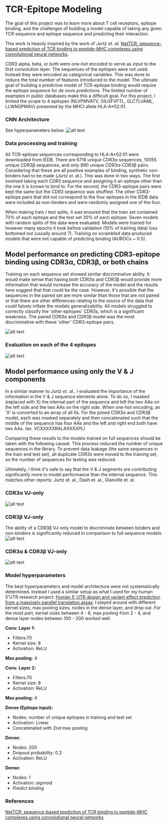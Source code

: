 # TCR-Epitope Modeling

The goal of this project was to learn more about T cell receptors, epitope binding, and the challenges of building a model capable of taking any given TCR sequence and epitope sequence and predicting their interaction.

This work is heavily inspired by the work of *Jurtz et. al.* [NetTCR: sequence-based prediction of TCR binding to peptide-MHC complexes using convolutional neural networks](https://www.biorxiv.org/content/10.1101/433706v1).

CDR3 alpha, beta, or both were one-hot encoded to serve as input to the first convolution layer. The sequences of the epitopes were not used. Instead they were encoded as categorical variables. This was done to reduce the total number of features introduced to the model. The ultimate goal of building a predictive model of TCR-epitope binding would require the epitope sequence for *de novo* predictions. The limited number of examples in public databases make this a difficult goal. For this project, I limited the scope to 4 epitopes (NLVPMVATV, GILGFVFTL, GLCTLVAML, LLWNGPMAV) presented by the MHCI allele HLA-A\*02:01.

### CNN Architecture
See hyperparameters below.
![alt text](https://github.com/pjsample/TCR-Epitope_Modeling/blob/master/images/model_architecture.png "CNN architecture")

### Data processing and training
All TCR-epitope sequences corresponding to HLA-A\*02:01 were downloaded from IEDB. There are 6718 unique CDR3α sequences, 10055 unique CDR3β sequences, and only 890 unique CDR3α-CDR3β pairs. Considering that these are all positive examples of binding, synthetic non-binders had to be made (*Jurtz el. al.*). This was done in two ways. The first involved taking each CDR3 sequence and assigning it an epitope other than the one it is known to bind to. For the second, the CDR3-epitope pairs were kept the same but the CDR3 sequence was shuffled. The other CDR3-epitope pairs that did not correspond to the four epitopes in the IEDB data were included as non-binders and were randomly assigned one of the four.

When making train / test splits, it was ensured that the train set contained 70% of each epitope and the test set 30% of each epitope. Seven models with random splits of the data were evaluated. Models were trained for however many epochs it took before validation (10% of training data) loss bottomed out (usually around 7). Training on scrambled data produced models that were not capable of predicting binding (AUROCs ~ 0.5).

## Model performance on predicting CDR3-epitope binding using CDR3α, CDR3β, or both chains
Training on each sequence set showed similar discriminative ability. It would make sense that having both CDR3α and CDR3β would provide more information that would increase the accuracy of the model and the results here suggest that that could be the case. However, it's possible that the sequences in the paired set are more similar than those that are not paired or that there are other differences relating to the source of the data that could falsely inflate the models generalizability. All models struggled to correctly classify the 'other epitopes' CDR3s, which is a significant weakness. The paired CDR3α and CDR3β model was the most discriminative with these 'other'  CDR3-epitope pairs.

![alt text](https://github.com/pjsample/TCR-Epitope_Modeling/blob/master/images/full_a_b_or_both_model_performance.png "Complete alpha, beta, or both models")

### Evaluation on each of the 4 epitopes
![alt text](https://github.com/pjsample/TCR-Epitope_Modeling/blob/master/images/full_a_b_or_both_f1_prec_rec_acc.png "Complete alpha, beta, or both models")


## Model performance using only the V & J components
In a similar manner to *Jurtz et. al.*, I evaluated the importance of the information in the V & J sequence elements alone. To do so, I masked (replaced with X) the internal part of the sequence and left the two AAs on the left side and the two AAs on the right side. When one-hot encoding, an 'X' is converted to an array of all 0s. For the joined CDR3α and CDR3β model, each was masked separately and then concatenated such that the middle of the sequence has four AAs and the left and right end both have two AAs. (ex. VCXXXXXRALAXXXXPL)

Comparing these results to the models trained on full sequences should be taken with the following caveat. This process reduced the number of unique sequences in the library. To prevent data leakage (the same sequences in the train and test set), all duplicate CDR3s were moved to the training set, so the number of sequences for testing was reduced.

Ultimately, I think it's safe to say that the V & J segments are contributing significantly more to model performance than the internal sequence. This matches other reports: Jurtz et. al., Dash et. al., Glanville et. al.

### CDR3α VJ-only
![alt text](https://github.com/pjsample/TCR-Epitope_Modeling/blob/master/images/alpha_vj_only.png "VJ-only alpha model")

### CDR3β VJ-only
The ability of a CDR3β VJ-only model to discriminate between binders and non-binders is significantly reduced in comparison to full sequence models.
![alt text](https://github.com/pjsample/TCR-Epitope_Modeling/blob/master/images/beta_vj_only.png "VJ-only beta model")

### CDR3α & CDR3β VJ-only
![alt text](https://github.com/pjsample/TCR-Epitope_Modeling/blob/master/images/full_chain_vj_only.png "VJ-only alpha & beta model")


### Model hyperparameters
The best hyperparameters and model architecture were not systematically determined. Instead I used a similar setup as what I used for my human 5'UTR research project: [Human 5′ UTR design and variant effect prediction from a massively parallel translation assay](https://www.biorxiv.org/content/10.1101/310375v1). I played around with different kernel sizes, max pooling sizes, nodes in the dense layer, and drop out. For the most part, kernel sizes between 4 - 8, max pooling from 2 - 4, and dense layer nodes between 100 - 200 worked well.

**Conv. Layer 1:**  
- Filters:70
- Kernel size: 8
- Activation: ReLU  

**Max pooling:** 4

**Conv. Layer 2:**  
- Filters:70
- Kernel size: 8
- Activation: ReLU  

**Max pooling:** 4

**Dense (Epitope input):**  
- Nodes: number of unique epitopes in training and test set
- Activation: Linear
- Concatenated with 2nd max pooling  

**Dense:**  
- Nodes: 200
- Dropout probability: 0.2
- Activation: ReLU  

**Dense:**  
- Nodes: 1
- Activation: sigmoid
- *Predict binding*

### References
[NetTCR: sequence-based prediction of TCR binding to peptide-MHC complexes using convolutional neural networks](https://www.biorxiv.org/content/10.1101/433706v1)
